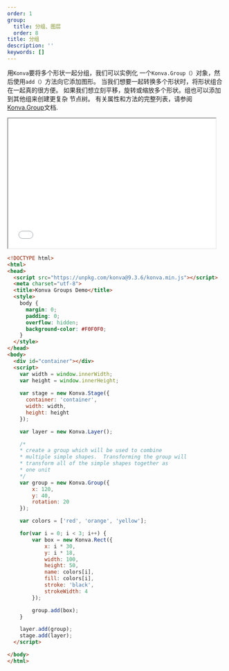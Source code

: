 ```yaml
---
order: 1
group:
  title: 分组、图层
  order: 8
title: 分组
description: ''
keywords: []
---
```


用`Konva`要将多个形状一起分组，我们可以实例化
一个`Konva.Group（）`对象，然后使用`add（）`方法向它添加图形。
当我们想要一起转换多个形状时，将形状组合在一起真的很方便。 如果我们想立刻平移，旋转或缩放多个形状。组也可以添加到其他组来创建更复杂
节点树。 有关属性和方法的完整列表，请参阅<a href="https://konvajs.github.io/api/Konva.Group.html" target="__blank">Konva.Group</a>文档. 

<iframe src="/downloads/code/groups_and_layers/Groups.html" style="width: 50vw;height:300px;"></iframe>

```html
<!DOCTYPE html>
<html>
<head>
  <script src="https://unpkg.com/konva@9.3.6/konva.min.js"></script>
  <meta charset="utf-8">
  <title>Konva Groups Demo</title>
  <style>
    body {
      margin: 0;
      padding: 0;
      overflow: hidden;
      background-color: #F0F0F0;
    }
  </style>
</head>
<body>
  <div id="container"></div>
  <script>
    var width = window.innerWidth;
    var height = window.innerHeight;
    
    var stage = new Konva.Stage({
      container: 'container',
      width: width,
      height: height
    });

    var layer = new Konva.Layer();

    /*
    * create a group which will be used to combine
    * multiple simple shapes.  Transforming the group will
    * transform all of the simple shapes together as
    * one unit
    */
    var group = new Konva.Group({
        x: 120,
        y: 40,
        rotation: 20
    });

    var colors = ['red', 'orange', 'yellow'];

    for(var i = 0; i < 3; i++) {
        var box = new Konva.Rect({
            x: i * 30,
            y: i * 18,
            width: 100,
            height: 50,
            name: colors[i],
            fill: colors[i],
            stroke: 'black',
            strokeWidth: 4
        });

        group.add(box);
    }

    layer.add(group);
    stage.add(layer);
  </script>

</body>
</html>
```